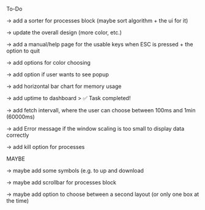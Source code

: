 To-Do

-> add a sorter for processes block (maybe sort algorithm + the ui for it)

-> update the overall design (more color, etc.)

-> add a manual/help page for the usable keys when ESC is pressed + the option to quit

-> add options for color choosing

-> add option if user wants to see popup

-> add horizontal bar chart for memory usage

-> add uptime to dashboard     > ✅ Task completed!

-> add fetch intervall, where the user can choose between 100ms and 1min (60000ms)

-> add Error message if the window scaling is too small to display data correctly

-> add kill option for processes

MAYBE

-> maybe add some symbols (e.g. to up and download

-> maybe add scrollbar for processes block

-> maybe add option to choose between a second layout (or only one box at the time)
